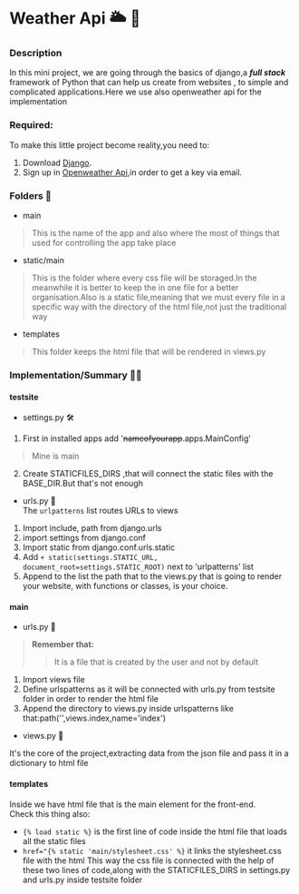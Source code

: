 # Weather Api 🌥️ 🐍
### Description
In this mini project, we are going through the basics of django,a **_full stack_** framework of Python that can help us create from websites , to simple and complicated applications.Here we use also openweather api for the implementation

### Required:
To make this little project become reality,you need to:
1. Download [Django](https://www.programink.com/django-tutorial/django-download-install.html).
2. Sign up in [Openweather Api](https://openweathermap.org/),in order to get a key via email.

### Folders 📁
- main 
> This is the name of the app and also where the most of things that used for controlling the app take place

- static/main
> This is the folder where every css file will be storaged.In the meanwhile it is better 
> to keep the in one file for a better organisation.Also is a static file,meaning that we must 
> every file in a specific way with the directory of the html file,not just the traditional way

- templates
> This folder keeps the html file that will be rendered in views.py

### Implementation/Summary 🧰📜
#### testsite
- settings.py 🛠️
1. First in installed apps add '~~nameofyourapp~~.apps.MainConfig'
>Mine is main
2. Create STATICFILES_DIRS ,that will connect the static files with the BASE_DIR.But that's not enough

- urls.py 🔗 <br>
The `urlpatterns` list routes URLs to views
1. Import include, path from django.urls
2. import settings from django.conf
3. Import static from django.conf.urls.static
4. Add `+ static(settings.STATIC_URL, document_root=settings.STATIC_ROOT)` next to 'urlpatterns' list
5. Append to the list the path that to the views.py that is going to render your website, with functions or classes, is your choice.

#### main
- urls.py 🔗<br>
> <strong>Remember that: </strong> 
>> It is a file that is created by the user and not by default
1. Import views file
2. Define urlspatterns as it will be connected with urls.py from testsite folder in order to render the html file
3. Append the directory to views.py inside urlspatterns like that:path('',views.index,name='index')

- views.py 👀
<p> It's the core of the project,extracting data from the json file and pass it in a dictionary to html file
</p>

#### templates
Inside we have html file that is the main element for the front-end.<br>
Check this thing also:<br>
- `{% load static %}` is the first line of code inside the html file that loads all the static files
- `href="{% static 'main/stylesheet.css' %}` it links the stylesheet.css file with the html
This way the css file is connected with the help of these two lines of code,along with the STATICFILES_DIRS in settings.py and urls.py inside testsite folder
